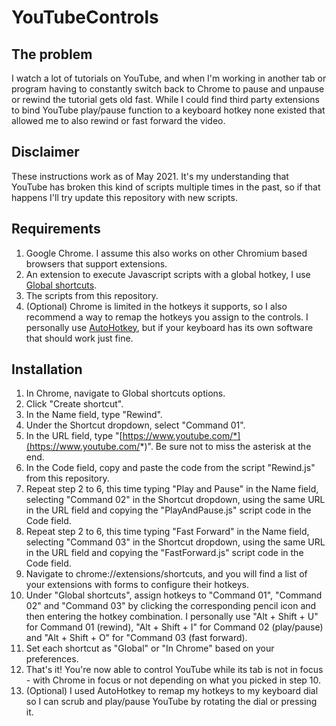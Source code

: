 # YouTubeControls
## The problem
I watch a lot of tutorials on YouTube, and when I'm working in another tab or program having to constantly switch back to Chrome to pause and unpause or rewind the tutorial gets old fast. While I could find third party extensions to bind YouTube play/pause function to a keyboard hotkey none existed that allowed me to also rewind or fast forward the video.
## Disclaimer
These instructions work as of May 2021. It's my understanding that YouTube has broken this kind of scripts multiple times in the past, so if that happens I'll try update this repository with new scripts.
## Requirements
1. Google Chrome. I assume this also works on other Chromium based browsers that support extensions.
2. An extension to execute Javascript scripts with a global hotkey, I use [Global shortcuts](https://github.com/aironavt/global-shortcuts).
3. The scripts from this repository.
4. (Optional) Chrome is limited in the hotkeys it supports, so I also recommend a way to remap the hotkeys you assign to the controls. I personally use [AutoHotkey](https://www.autohotkey.com/), but if your keyboard has its own software that should work just fine.
## Installation
1. In Chrome, navigate to Global shortcuts options.
2. Click "Create shortcut".
3. In the Name field, type "Rewind".
4. Under the Shortcut dropdown, select "Command 01".
5. In the URL field, type "[https://www.youtube.com/*](https://www.youtube.com/*)". Be sure not to miss the asterisk at the end.
6. In the Code field, copy and paste the code from the script "Rewind.js" from this repository.
7. Repeat step 2 to 6, this time typing "Play and Pause" in the Name field, selecting "Command 02" in the Shortcut dropdown, using the same URL in the URL field and copying the "PlayAndPause.js" script code in the Code field.
8. Repeat step 2 to 6, this time typing "Fast Forward" in the Name field, selecting "Command 03" in the Shortcut dropdown, using the same URL in the URL field and copying the "FastForward.js" script code in the Code field.
9. Navigate to chrome://extensions/shortcuts, and you will find a list of your extensions with forms to configure their hotkeys. 
10. Under "Global shortcuts", assign hotkeys to "Command 01", "Command 02" and "Command 03" by clicking the corresponding pencil icon and then entering the hotkey combination. I personally use "Alt + Shift + U" for Command 01 (rewind), "Alt + Shift + I" for Command 02 (play/pause) and "Alt + Shift + O" for "Command 03 (fast forward).
11. Set each shortcut as "Global" or "In Chrome" based on your preferences. 
12. That's it! You're now able to control YouTube while its tab is not in focus - with Chrome in focus or not depending on what you picked in step 10.
13. (Optional) I used AutoHotkey to remap my hotkeys to my keyboard dial so I can scrub and play/pause YouTube by rotating the dial or pressing it.
